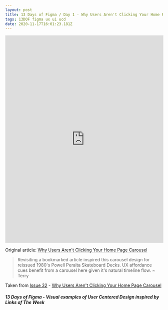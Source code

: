 ```yaml
---
layout: post
title: 13 Days of Figma / Day 1 - Why Users Aren't Clicking Your Home Page Carousel
tags: 13DOF figma ux ui ucd
date: 2020-11-17T16:01:23.181Z
---
```

<iframe style="border: 1px solid rgba(0, 0, 0, 0.1);" width="100%" height="660" src="https://www.figma.com/embed?embed_host=share&url=https%3A%2F%2Fwww.figma.com%2Fproto%2FsHmDkX5WbFkFQRVuPJif6A%2FReissued%3Fnode-id%3D1%253A148%26viewport%3D91%252C-338%252C1%26scaling%3Dmin-zoom" allowfullscreen></iframe>

Original article: <a href="https://uxmovement.com/navigation/why-users-arent-clicking-your-home-page-carousel/" title="Why Users Aren't Clicking Your Home Page Carousel" alt="Why Users Aren't Clicking Your Home Page Carousel" target="_blank">Why Users Aren't Clicking Your Home Page Carousel</a>

> Revisiting a bookmarked article inspired this carousel design for reissued 1980's Powell Peralta Skateboard Decks. UX affordance cues benefit from a carousel here given it's natural timeline flow. ~ Terry

Taken from <a href="/issue-32-15-december-2016-svg-ux-widget-grid/" alt="Issue 32" title="Issue 32">Issue 32</a> -  <a href="https://uxmovement.com/navigation/why-users-arent-clicking-your-home-page-carousel/" title="Why Users Aren't Clicking Your Home Page Carousel" alt="Why Users Aren't Clicking Your Home Page Carousel" target="_blank">Why Users Aren't Clicking Your Home Page Carousel</a>

##### 13 Days of Figma - Visual examples of User Centered Design inspired by Links of The Week